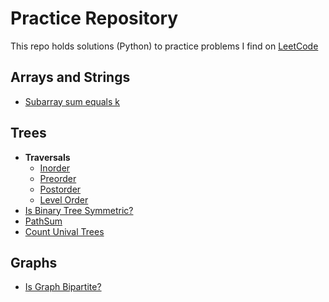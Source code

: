 # Practice Repository
This repo holds solutions (Python) to practice problems I find on [LeetCode](https://leetcode.com/)

## Arrays and Strings 
* [Subarray sum equals k](arrays_and_strings/subarray_sum_equals_k.py) 

## Trees 
* **Traversals**
    * [Inorder](binary_tree/traversal/inorder.py)  
    * [Preorder](binary_tree/traversal/preorder.py)  
    * [Postorder](binary_tree/traversal/postorder.py)  
    * [Level Order](binary_tree/traversal/levelorder.py)  
* [Is Binary Tree Symmetric?](binary_tree/symmetric_tree.py)  
* [PathSum](binary_tree/pathsum.py)  
* [Count Unival Trees](binary_tree/count_unival_trees.py)  

## Graphs 
* [Is Graph Bipartite?](graph/bipartite.py) 
